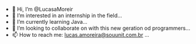 - 👋 Hi, I’m @LucasaMoreir
- 👀 I’m interested in an internship in the field...
- 🌱 I’m currently learning Java...
- 💞️ I’m looking to collaborate on with this new geration od programmers...
- 📫 How to reach me: lucas.amoreira@souunit.com.br ...

<!---
LucasaMoreir/LucasaMoreir is a ✨ special ✨ repository because its `README.md` (this file) appears on your GitHub profile.
You can click the Preview link to take a look at your changes.
--->
